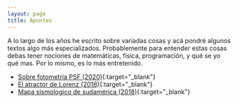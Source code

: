 ```yaml
---
layout: page
title: Apuntes
---
```


A lo largo de los años he escrito sobre variadas cosas y acá pondré algunos textos algo más especializados. Probablemente para entender estas cosas debas tener nociones de matemáticas, física, programación, y qué se yo qué mas. Por lo mismo, es lo más entretenido.

* [Sobre fotometría PSF (2020)](https://nicomedinap.github.io/2020/05/25/FotometriaPSF.html){:target="_blank"}
* [El atractor de Lorenz (2018)](https://nicomedinap.github.io/2018/11/09/Motivacion.html#El-atractor-de-Lorenz:){:target="_blank"}
* [Mapa sismologico de sudamérica (2018)](https://nicomedinap.github.io/2018/11/09/Motivacion.html#Un-mapa-sismológico-de-Sudamérica){:target="_blank"}
